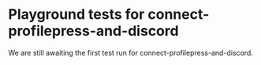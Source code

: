 # Playground tests for connect-profilepress-and-discord
We are still awaiting the first test run for connect-profilepress-and-discord.
